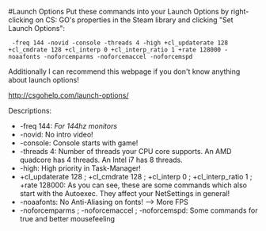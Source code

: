 #Launch Options
Put these commands into your Launch Options by right-clicking on CS: GO's properties in the Steam library and clicking "Set Launch Options":

`
-freq 144 -novid -console -threads 4 -high +cl_updaterate 128 +cl_cmdrate 128 +cl_interp 0 +cl_interp_ratio 1 +rate 128000 -noaafonts -noforcemparms -noforcemaccel -noforcemspd`

Additionally I can recommend this webpage if you don't know anything about launch options!

http://csgohelp.com/launch-options/

Descriptions:

* -freq 144: *For 144hz monitors* 
* -novid: No intro video!
* -console: Console starts with game!
* -threads 4: Number of threads your CPU core supports. An AMD quadcore has 4 threads. An Intel i7 has 8 threads.
* -high: High priority in Task-Manager!
* +cl_updaterate 128 ; +cl_cmdrate 128 ; +cl_interp 0 ; +cl_interp_ratio 1 ; +rate 128000: As you can see, these are some commands which also start with the Autoexec. They affect your NetSettings in general!
* -noaafonts: No Anti-Aliasing on fonts! --> More FPS
* -noforcemparms ; -noforcemaccel ; -noforcemspd: Some commands for true and better mousefeeling


